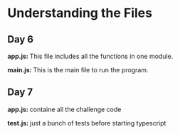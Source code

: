 <!DOCTYPE html>
<html lang="en">
<head>
</head>
<body>

<h1>
  Understanding the Files
</h1>

<h2>
  Day 6 
</h2>
<p>
  <strong>app.js: </strong> This file includes all the functions in one module.
</p>
<p>
  <strong>main.js: </strong> This is the main file to run the program.
</p>

<h2>
  Day 7 
</h2>
<p>
  <strong>app.js: </strong> containe all the challenge code 
</p>
<p>
  <strong>test.js: </strong> just a bunch of tests before starting typescript
</p>
</body>
</html>
